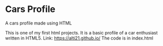 # Cars Profile
A cars profile made using HTML

This is one of my first html projects. It is a basic profile of a car enthusiast written in HTML5.
Link: https://alti21.github.io/
The code is in index.html
